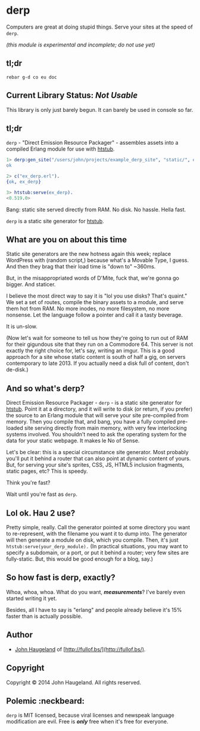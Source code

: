 derp
====

Computers are great at doing stupid things.  Serve your sites at the speed of `derp`.

*(this module is experimental and incomplete; do not use yet)*





tl;dr
-----

`rebar g-d co eu doc`





Current Library Status: *Not Usable*
--------------------------------

This library is only just barely begun.  It can barely be used in console so far.





tl;dr
-----

`derp` - "Direct Emission Resource Packager" - assembles assets into a compiled Erlang module for use with [htstub](https://github.com/StoneCypher/htstub/).

```erlang
1> derp:gen_site("/users/john/projects/example_derp_site", "static/", ex_derp).
ok

2> c("ex_derp.erl").
{ok, ex_derp}

3> htstub:serve(ex_derp).
<0.519.0>
```

Bang: static site served directly from RAM.  No disk.  No hassle.  Hella fast.

`derp` is a static site generator for [htstub](https://github.com/StoneCypher/htstub/).




What are you on about this time
-------------------------------

Static site generators are the new hotness again this week; replace WordPress with (random script,) because what's a Movable Type, I guess.  And then they brag that their load time is "down to" ~360ms.

But, in the misappropriated words of D'Mite, fuck that, we're gonna go bigger. And staticer.

I believe the most direct way to say it is "lol you use disks?  That's quaint."  We set a set of routes, compile the binary assets to a module, and serve them hot from RAM.  No more inodes, no more filesystem, no more nonsense.  Let the language follow a pointer and call it a tasty beverage.

It is un-slow.

(Now let's wait for someone to tell us how they're going to run out of RAM for their gigundous site that they run on a Commodore 64.  This server is not exactly the right choice for, let's say, writing an imgur.  This is a good approach for a site whose static content is south of half a gig, on servers contemporary to late 2013.  If you actually need a disk full of content, don't de-disk.)





And so what's derp?
-------------------

Direct Emission Resource Packager - `derp` - is a static site generator for [htstub](https://github.com/StoneCypher/htstub/).  Point it at a directory, and it will write to disk (or return, if you prefer) the source to an Erlang module that will serve your site pre-compiled from memory.  Then you compile that, and bang, you have a fully compiled pre-loaded site serving directly from main memory, with very few interlocking systems involved.  You shouldn't need to ask the operating system for the data for your static webpage.  It makes le No of Sense.

Let's be clear: this is a special circumstance site generator.  Most probably you'll put it behind a router that can also point at dynamic content of yours.  But, for serving your site's sprites, CSS, JS, HTML5 inclusion fragments, static pages, etc?  This is speedy.

Think you're fast?

Wait until you're fast as `derp`.





Lol ok.  Hau 2 use?
-------------------

Pretty simple, really.  Call the generator pointed at some directory you want to re-represent, with the filename you want it to dump into.  The generator will then generate a module on disk, which you compile.  Then, it's just `htstub:serve(your_derp_module).`  (In practical situations, you may want to specify a subdomain, or a port, or put it behind a router; very few sites are fully-static.  But, this would be good enough for a blog, say.)





So how fast is derp, exactly?
-----------------------------

Whoa, whoa, whoa.  What do you want, ***measurements***?  I've barely even started writing it yet.

Besides, all I have to say is "erlang" and people already believe it's 15% faster than is actually possible.





Author
------

* [John Haugeland](mailto:stonecypher@gmail.com) of [http://fullof.bs/](http://fullof.bs/).



Copyright
---------

Copyright &copy; 2014 John Haugeland.  All rights reserved.



Polemic :neckbeard:
-------------------

`derp` is MIT licensed, because viral licenses and newspeak language modification are evil.  Free is ***only*** free when it's free for everyone.
